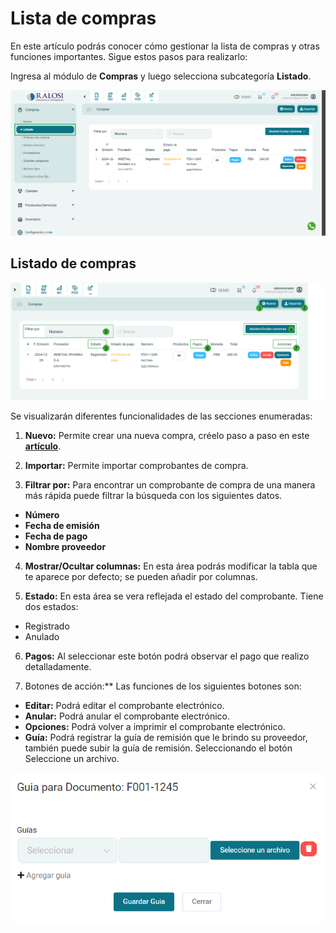 # Lista de compras

En este artículo podrás conocer cómo gestionar la lista de compras y otras funciones importantes. Sigue estos pasos para realizarlo:

Ingresa al módulo de **Compras** y luego selecciona subcategoría **Listado**.

![Alt text](img/Lcompras2.jpg)

## Listado de compras

![Alt text](img/compras15.jpg)

Se visualizarán diferentes funcionalidades de las secciones enumeradas:

1. **Nuevo:** Permite crear una nueva compra, créelo paso a paso en este **[artículo](https://manual.uio.la/Pro7/modulos/Esenciales/compras/nueva-compra)**.

2. **Importar:** Permite importar comprobantes de compra.

3. **Filtrar por:** Para encontrar un comprobante de compra de una manera más rápida puede filtrar la búsqueda con los siguientes datos.

- **Número**
- **Fecha de emisión**
- **Fecha de pago**
- **Nombre proveedor**

4. **Mostrar/Ocultar columnas:** En esta área podrás modificar la tabla que te aparece por defecto; se pueden añadir por columnas.

5. **Estado:** En esta área se vera reflejada el estado del comprobante. Tiene dos estados:

- Registrado
- Anulado

6. **Pagos:** Al seleccionar este botón podrá observar el pago que realizo detalladamente.

7. Botones de acción:** Las funciones de los siguientes botones son:

- **Editar:** Podrá editar el comprobante electrónico.
- **Anular:** Podrá anular el comprobante electrónico.
- **Opciones:** Podrá volver a imprimir el comprobante electrónico.
- **Guía:** Podrá registrar la guía de remisión que le brindo su proveedor, también puede subir la guía de remisión. Seleccionando el botón Seleccione un archivo.

![Alt text](img/nuevacompra2000000.jpg)
